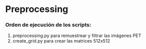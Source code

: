# Preprocessing
### Orden de ejecución de los scripts:
1. preprocessing.py para remuestrear y filtrar las imágenes PET
2. create_grid.py para crear las matrices 512x512
